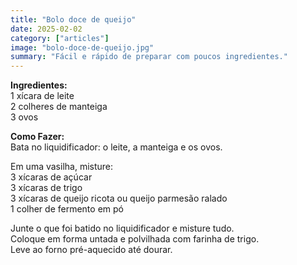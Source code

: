 ```yaml
---
title: "Bolo doce de queijo"
date: 2025-02-02
category: ["articles"]
image: "bolo-doce-de-queijo.jpg"
summary: "Fácil e rápido de preparar com poucos ingredientes."
---
```


**Ingredientes:**  
1 xícara de leite  
2 colheres de manteiga  
3 ovos

**Como Fazer:**  
Bata no liquidificador: o leite, a manteiga e os ovos.

Em uma vasilha, misture:  
3 xícaras de açúcar  
3 xícaras de trigo  
3 xícaras de queijo ricota ou queijo parmesão ralado  
1 colher de fermento em pó  

Junte o que foi batido no liquidificador e misture tudo.  
Coloque em forma untada e polvilhada com farinha de trigo.  
Leve ao forno pré-aquecido até dourar.


